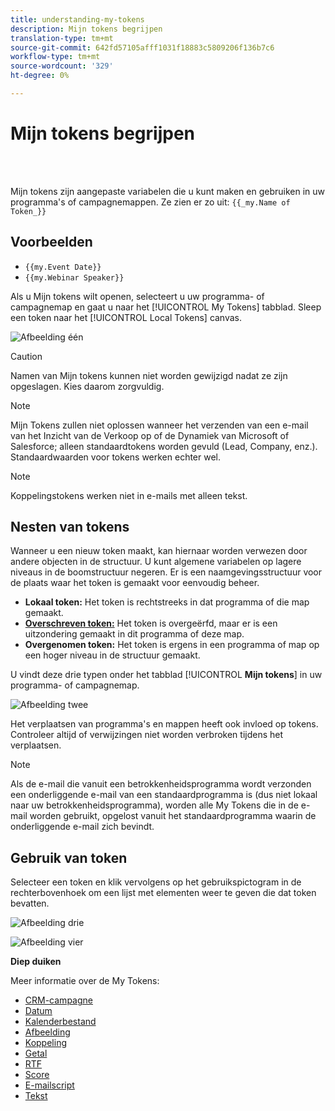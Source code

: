 ```yaml
---
title: understanding-my-tokens
description: Mijn tokens begrijpen
translation-type: tm+mt
source-git-commit: 642fd57105afff1031f18883c5809206f136b7c6
workflow-type: tm+mt
source-wordcount: '329'
ht-degree: 0%

---
```



# Mijn tokens begrijpen

<br> 

Mijn tokens zijn aangepaste variabelen die u kunt maken en gebruiken in uw programma&#39;s of campagnemappen. Ze zien er zo uit: `{{_my.Name of Token_}}`

## Voorbeelden

* `{{my.Event Date}}`
* `{{my.Webinar Speaker}}`

Als u Mijn tokens wilt openen, selecteert u uw programma- of campagnemap en gaat u naar het [!UICONTROL My Tokens] tabblad. Sleep een token naar het [!UICONTROL Local Tokens] canvas.

![Afbeelding één](/help/sky/assets/my-tokens/understanding-my-tokens/understanding-my-tokens-1.png)

>[!CAUTION]
>
>Namen van Mijn tokens kunnen niet worden gewijzigd nadat ze zijn opgeslagen. Kies daarom zorgvuldig.

>[!NOTE]
>
>Mijn Tokens zullen niet oplossen wanneer het verzenden van een e-mail van het Inzicht van de Verkoop op of de Dynamiek van Microsoft of Salesforce; alleen standaardtokens worden gevuld (Lead, Company, enz.). Standaardwaarden voor tokens werken echter wel.

>[!NOTE]
>
>Koppelingstokens werken niet in e-mails met alleen tekst.

## Nesten van tokens

Wanneer u een nieuw token maakt, kan hiernaar worden verwezen door andere objecten in de structuur. U kunt algemene variabelen op lagere niveaus in de boomstructuur negeren. Er is een naamgevingsstructuur voor de plaats waar het token is gemaakt voor eenvoudig beheer.

* **Lokaal token:** Het token is rechtstreeks in dat programma of die map gemaakt.
* **[Overschreven token:](/help/sky/override-an-inherited-my-token.md)** Het token is overgeërfd, maar er is een uitzondering gemaakt in dit programma of deze map.
* **Overgenomen token:** Het token is ergens in een programma of map op een hoger niveau in de structuur gemaakt.

U vindt deze drie typen onder het tabblad [!UICONTROL **Mijn tokens**] in uw programma- of campagnemap.

![Afbeelding twee](/help/sky/assets/my-tokens/understanding-my-tokens/understanding-my-tokens-2.png)

Het verplaatsen van programma&#39;s en mappen heeft ook invloed op tokens. Controleer altijd of verwijzingen niet worden verbroken tijdens het verplaatsen.

>[!NOTE]
>
>Als de e-mail die vanuit een betrokkenheidsprogramma wordt verzonden een onderliggende e-mail van een standaardprogramma is (dus niet lokaal naar uw betrokkenheidsprogramma), worden alle My Tokens die in de e-mail worden gebruikt, opgelost vanuit het standaardprogramma waarin de onderliggende e-mail zich bevindt.

## Gebruik van token

Selecteer een token en klik vervolgens op het gebruikspictogram in de rechterbovenhoek om een lijst met elementen weer te geven die dat token bevatten.

![Afbeelding drie](/help/sky/assets/my-tokens/understanding-my-tokens/understanding-my-tokens-3.png)

![Afbeelding vier](/help/sky/assets/my-tokens/understanding-my-tokens/understanding-my-tokens-4.png)

**Diep duiken**

Meer informatie over de My Tokens:

* [CRM-campagne](/help/sky/my-token-crm-campaign.md)
* [Datum](/help/sky/my-token-date.md)
* [Kalenderbestand](/help/sky/my-token-calendar-file.md)
* [Afbeelding](/help/sky/my-token-image.md)
* [Koppeling](/help/sky/my-token-link.md)
* [Getal](/help/sky/my-token-number.md)
* [RTF](/help/sky/my-token-rich-text.md)
* [Score](/help/sky/my-token-score.md)
* [E-mailscript](/help/sky/my-token-email-script.md)
* [Tekst](/help/sky/my-token-text.md)
